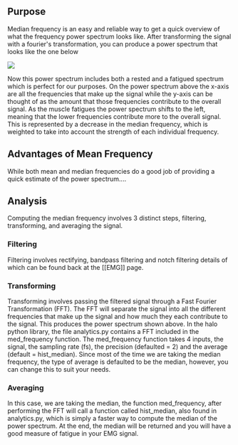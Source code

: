 ## Purpose

Median frequency is an easy and reliable way to get a quick overview of what the frequency power spectrum looks like.  After transforming the signal with a fourier's transformation, you can produce a power spectrum that looks like the one below

![](https://www.eda.kent.ac.uk/images/general/medical_demg6.jpg)

Now this power spectrum includes both a rested and a fatigued spectrum which is perfect for our purposes.  On the power spectrum above the x-axis are all the frequencies that make up the signal while the y-axis can be thought of as the amount that those frequencies contribute to the overall signal.  As the muscle fatigues the power spectrum shifts to the left, meaning that the lower frequencies contribute more to the overall signal.  This is represented by a decrease in the median frequency, which is weighted to take into account the strength of each individual frequency.

## Advantages of Mean Frequency

While both mean and median frequencies do a good job of providing a quick estimate of the power spectrum....

## Analysis

Computing the median frequency involves 3 distinct steps, filtering, transforming, and averaging the signal.

### Filtering

Filtering involves rectifying, bandpass filtering and notch filtering details of which can be found back at the [[EMG]] page.

### Transforming

Transforming involves passing the filtered signal through a Fast Fourier Transformation (FFT).  The FFT will separate the signal into all the different frequencies that make up the signal and how much they each contribute to the signal.  This produces the power spectrum shown above.  In the halo python library, the file analytics.py contains a FFT included in the med_frequency function.  The med_frequency function takes 4 inputs, the signal, the sampling rate (fs), the precision (defaulted = 2) and the average (default = hist_median).  Since most of the time we are taking the median frequency, the type of average is defaulted to be the median, however, you can change this to suit your needs.

### Averaging

In this case, we are taking the median, the function med_frequency, after performing the FFT will call a function called hist_median, also found in analytics.py, which is simply a faster way to compute the median of the power spectrum.  At the end, the median will be returned and you will have a good measure of fatigue in your EMG signal.
